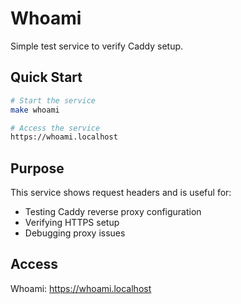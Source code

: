 # Whoami

Simple test service to verify Caddy setup.

## Quick Start

```bash
# Start the service
make whoami

# Access the service
https://whoami.localhost
```

## Purpose

This service shows request headers and is useful for:

* Testing Caddy reverse proxy configuration
* Verifying HTTPS setup
* Debugging proxy issues

## Access

Whoami: <https://whoami.localhost>
